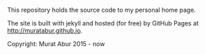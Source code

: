 
This repository holds the source code to my personal home page. 

The site is built with jekyll and hosted (for free) by GitHub Pages at http://muratabur.github.io.


Copyright: Murat Abur 2015 - now
